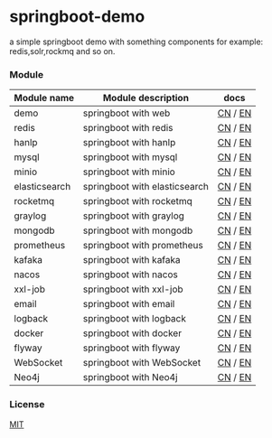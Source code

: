 # springboot-demo

a simple springboot demo with something components for example: redis,solr,rockmq and so on.


###  Module 

| Module name   | Module description            | docs                                                                                                                                                    |
|---------------|-------------------------------|---------------------------------------------------------------------------------------------------------------------------------------------------------|
| demo          | springboot with web           | [CN](http://www.liuhaihua.cn/archives/710149.html) / [EN](https://jxausea.medium.com/%E4%B8%80-create-springboot-module-8ed28523a961)                   |
| redis         | springboot with redis         | [CN](http://www.liuhaihua.cn/archives/710158.html) / [EN](https://jxausea.medium.com/springboot-integrated-redis-entry-demo-ea8084843856)               |
| hanlp         | springboot with hanlp         | [CN](http://www.liuhaihua.cn/archives/710210.html) / [EN](https://jxausea.medium.com/springboot-integrated-hanlp-quick-start-demo-d90e0256e2da)         |
| mysql         | springboot with mysql         | [CN](http://www.liuhaihua.cn/archives/710165.html) / [EN](https://jxausea.medium.com/springboot-integrated-mysql-entry-demo-0a94a78bdb60)               |
| minio         | springboot with minio         | [CN](http://www.liuhaihua.cn/archives/710171.html) / [EN](https://jxausea.medium.com/springboot-integrated-minio-quick-start-tutorial-8ef1afe3f9e5)     |
| elasticsearch | springboot with elasticsearch | [CN](http://www.liuhaihua.cn/archives/710195.html) / [EN](https://jxausea.medium.com/springboot-integrated-elasticsearch-quick-start-demo-cdc17e5380eb) |
| rocketmq      | springboot with rocketmq      | [CN](http://www.liuhaihua.cn/archives/710205.html) / [EN](https://jxausea.medium.com/springboot-integrated-rocketmq-q-quick-start-demo-96aeff8738e7)    |
| graylog       | springboot with graylog       | [CN](http://www.liuhaihua.cn/archives/710178.html) / [EN](https://jxausea.medium.com/springboot-integrated-graylog-quick-start-demo-b10b0be04a93)       |
| mongodb       | springboot with mongodb       | [CN](http://www.liuhaihua.cn/archives/710188.html) / [EN](https://jxausea.medium.com/springboot-integrated-mongodb-quick-start-demo-78c54e55cc88)       |
| prometheus    | springboot with prometheus       | [CN](http://www.liuhaihua.cn/archives/710215.html) / [EN](https://jxausea.medium.com/springboot-integrated-prometheus-quick-start-demo-cdfefd789b48)                                                                                                                                   |
| kafaka        | springboot with kafaka        |  [CN](###) / [EN](###)                                                                                                                                                     |
| nacos         | springboot with nacos         |  [CN](###) / [EN](###)                                                                                                                                                    |
| xxl-job       | springboot with xxl-job       |  [CN](###) / [EN](###)                                                                                                                                                      |
| email         | springboot with email         |  [CN](###) / [EN](###)                                                                                                                                                     |
| logback       | springboot with logback       |  [CN](###) / [EN](###)                                                                                                                                                     |
| docker        | springboot with docker        |  [CN](###) / [EN](###)                                                                                                                                                     |
| flyway        | springboot with flyway        |  [CN](###) / [EN](###)                                                                                                                                                      |
| WebSocket     | springboot with WebSocket     |  [CN](###) / [EN](###)                                                                                                                                                    |
| Neo4j         | springboot with Neo4j      |  [CN](###) / [EN](###)                                                                                                                                                    |




### License

[MIT](http://opensource.org/licenses/MIT)
